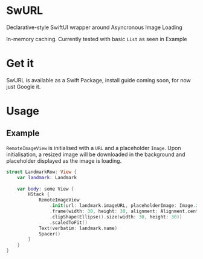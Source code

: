 # SwURL

Declarative-style SwiftUI wrapper around Asyncronous Image Loading 

In-memory caching. Currently tested with basic `List` as seen in Example

# Get it

SwURL is available as a Swift Package, install guide coming soon, for now just Google it.


# Usage

## Example

`RemoteImageView` is initialised with a `URL` and a placeholder `Image`. Upon initialisation, a resized image will be downloaded in the background and placeholder displayed as the image is loading.

```swift
struct LandmarkRow: View {
    var landmark: Landmark
    
    var body: some View {
        HStack {
            RemoteImageView
                .init(url: landmark.imageURL, placeholderImage: Image.init("placeholder_location"))
                .frame(width: 30, height: 30, alignment: Alignment.center)
                .clipShape(Ellipse().size(width: 30, height: 30))
                .scaledToFit()
            Text(verbatim: landmark.name)
            Spacer()
        }
    }
}
```

